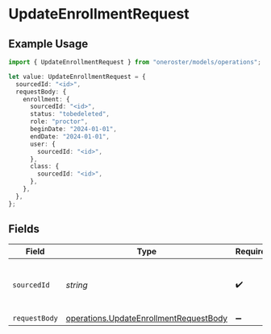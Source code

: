 # UpdateEnrollmentRequest

## Example Usage

```typescript
import { UpdateEnrollmentRequest } from "oneroster/models/operations";

let value: UpdateEnrollmentRequest = {
  sourcedId: "<id>",
  requestBody: {
    enrollment: {
      sourcedId: "<id>",
      status: "tobedeleted",
      role: "proctor",
      beginDate: "2024-01-01",
      endDate: "2024-01-01",
      user: {
        sourcedId: "<id>",
      },
      class: {
        sourcedId: "<id>",
      },
    },
  },
};
```

## Fields

| Field                                                                                            | Type                                                                                             | Required                                                                                         | Description                                                                                      |
| ------------------------------------------------------------------------------------------------ | ------------------------------------------------------------------------------------------------ | ------------------------------------------------------------------------------------------------ | ------------------------------------------------------------------------------------------------ |
| `sourcedId`                                                                                      | *string*                                                                                         | :heavy_check_mark:                                                                               | The unique identifier for the enrollment to update                                               |
| `requestBody`                                                                                    | [operations.UpdateEnrollmentRequestBody](../../models/operations/updateenrollmentrequestbody.md) | :heavy_minus_sign:                                                                               | N/A                                                                                              |